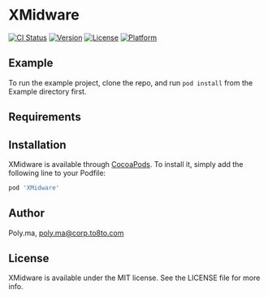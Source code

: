 # XMidware

[![CI Status](https://img.shields.io/travis/Poly.ma/XMidware.svg?style=flat)](https://travis-ci.org/Poly.ma/XMidware)
[![Version](https://img.shields.io/cocoapods/v/XMidware.svg?style=flat)](https://cocoapods.org/pods/XMidware)
[![License](https://img.shields.io/cocoapods/l/XMidware.svg?style=flat)](https://cocoapods.org/pods/XMidware)
[![Platform](https://img.shields.io/cocoapods/p/XMidware.svg?style=flat)](https://cocoapods.org/pods/XMidware)

## Example

To run the example project, clone the repo, and run `pod install` from the Example directory first.

## Requirements

## Installation

XMidware is available through [CocoaPods](https://cocoapods.org). To install
it, simply add the following line to your Podfile:

```ruby
pod 'XMidware'
```

## Author

Poly.ma, poly.ma@corp.to8to.com

## License

XMidware is available under the MIT license. See the LICENSE file for more info.
